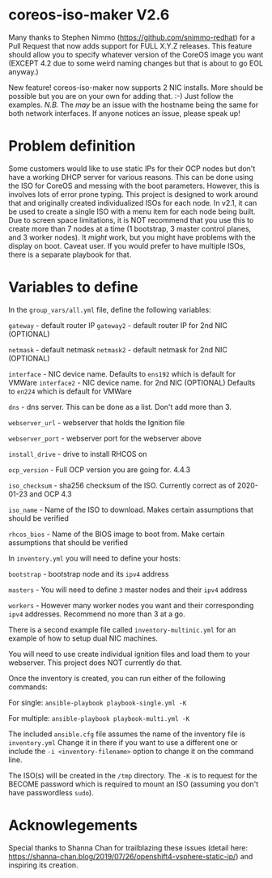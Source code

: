 # coreos-iso-maker V2.6

Many thanks to Stephen Nimmo (https://github.com/snimmo-redhat) for a Pull Request that now adds support
for FULL X.Y.Z releases.  This feature should allow you to specify whatever version of the CoreOS image
you want (EXCEPT 4.2 due to some weird naming changes but that is about to go EOL anyway.) 

New feature!  coreos-iso-maker now supports 2 NIC installs.  More should be possible but you are on your own for 
adding that.  :-)  Just follow the examples. *N.B.* The _may_ be an issue with the hostname being the same for
both network interfaces.  If anyone notices an issue, please speak up!

# Problem definition
Some customers would like to use static IPs for their OCP nodes but don't have a
working DHCP server for various reasons.  This can be done using the ISO for CoreOS
and messing with the boot parameters.  However, this is involves lots of error prone
typing.  This project is designed to work around that and originally created individualized ISOs
for each node.  In v2.1, it can be used to  create a single ISO with a menu item for each node being
built.  Due to screen space limitations, it is NOT recommend that you use this to create
more than 7 nodes at a time (1 bootstrap, 3 master control planes, and 3 worker nodes).
It _might_ work, but you might have problems with the display on boot.  Caveat user.
If you would prefer to have multiple ISOs, there is a separate playbook for that.

# Variables to define
In the `group_vars/all.yml` file, define the following variables:

`gateway`  	- default router IP
`gateway2`  	- default router IP for 2nd NIC (OPTIONAL)

`netmask`  	- default netmask
`netmask2`  	- default netmask for 2nd NIC (OPTIONAL)

`interface` 	- NIC device name.  Defaults to `ens192` which is default for VMWare
`interface2` 	- NIC device name. for 2nd NIC (OPTIONAL) Defaults to `en224` which is default for VMWare

`dns`		- dns server.  This can be done as a list.  Don't add more than 3.

`webserver_url` - webserver that holds the Ignition file

`webserver_port` - webserver port for the webserver above

`install_drive` - drive to install RHCOS on

`ocp_version` 	- Full OCP version you are going for. 4.4.3

`iso_checksum`	- sha256 checksum of the ISO.  Currently correct as of 2020-01-23 and OCP 4.3

`iso_name`	- Name of the ISO to download.  Makes certain assumptions that should be verified

`rhcos_bios`	- Name of the BIOS image to boot from.  Make certain assumptions that should be verified

In `inventory.yml` you will need to define your hosts:

`bootstrap`	- bootstrap node and its `ipv4` address

`masters`	- You will need to define `3` master nodes and their `ipv4` address

`workers`	- However many worker nodes you want and their corresponding `ipv4` addresses.  Recommend no more than 3 at a go.

There is a second example file called `inventory-multinic.yml` for an example of how to setup dual NIC machines.

You will need to use create individual ignition files and load them to your webserver.
This project does NOT currently do that.

Once the inventory is created, you can run either of the following commands:

For single:
`ansible-playbook playbook-single.yml -K`

For multiple:
`ansible-playbook playbook-multi.yml -K`

The included `ansible.cfg` file assumes the name of the inventory file is `inventory.yml`  Change it
in there if you want to use a different one or include the `-i <inventory-filename>` option to change it
on the command line.

The ISO(s) will be created in the `/tmp` directory.  The `-K` is to request for the BECOME password which is
required to mount an ISO (assuming you don't have passwordless `sudo`).

# Acknowlegements
Special thanks to Shanna Chan for trailblazing these issues (detail 
here: https://shanna-chan.blog/2019/07/26/openshift4-vsphere-static-ip/) and inspiring its creation.
